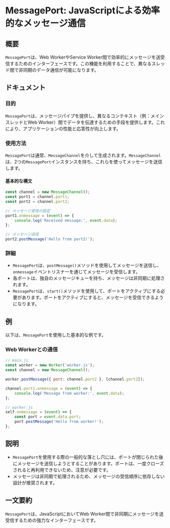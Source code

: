 <!--
Meta Description: # MessagePort: JavaScriptによる効率的なメッセージ通信 ## 概要 `MessagePort`は、Web WorkerやService Worker間で効率的にメッセージを送受信するためのインターフェースです。この機能を利用することで、異なるスレッド間で非同期のデータ通信が可...
Meta Keywords: messageport, worker, channel, const, port2
-->

# MessagePort: JavaScriptによる効率的なメッセージ通信

## 概要
`MessagePort`は、Web WorkerやService Worker間で効率的にメッセージを送受信するためのインターフェースです。この機能を利用することで、異なるスレッド間で非同期のデータ通信が可能になります。

## ドキュメント
### 目的
`MessagePort`は、メッセージパイプを提供し、異なるコンテキスト（例：メインスレッドとWeb Worker）間でデータを伝達するための手段を提供します。これにより、アプリケーションの性能と応答性が向上します。

### 使用方法
`MessagePort`は通常、`MessageChannel`を介して生成されます。`MessageChannel`は、2つの`MessagePort`インスタンスを持ち、これらを使ってメッセージを送信します。

#### 基本的な構文
```javascript
const channel = new MessageChannel();
const port1 = channel.port1;
const port2 = channel.port2;

// メッセージ受信の設定
port1.onmessage = (event) => {
    console.log('Received message:', event.data);
};

// メッセージ送信
port2.postMessage('Hello from port2!');
```

### 詳細
- `MessagePort`は、`postMessage()`メソッドを使用してメッセージを送信し、`onmessage`イベントリスナーを通じてメッセージを受信します。
- 各ポートは、独自のメッセージキューを持ち、メッセージは非同期に処理されます。
- `MessagePort`は、`start()`メソッドを使用して、ポートをアクティブにする必要があります。ポートをアクティブにすると、メッセージを受信できるようになります。

## 例
以下は、`MessagePort`を使用した基本的な例です。

### Web Workerとの通信
```javascript
// main.js
const worker = new Worker('worker.js');
const channel = new MessageChannel();

worker.postMessage({ port: channel.port2 }, [channel.port2]);

channel.port1.onmessage = (event) => {
    console.log('Message from worker:', event.data);
};

// worker.js
self.onmessage = (event) => {
    const port = event.data.port;
    port.postMessage('Hello from worker!');
};
```

## 説明
- `MessagePort`を使用する際の一般的な落とし穴には、ポートが閉じられた後にメッセージを送信しようとすることがあります。ポートは、一度クローズされると再利用できないため、注意が必要です。
- メッセージは非同期で処理されるため、メッセージの受信順序に依存しない設計が推奨されます。

## 一文要約
`MessagePort`は、JavaScriptにおいてWeb Worker間で非同期にメッセージを送受信するための強力なインターフェースです。